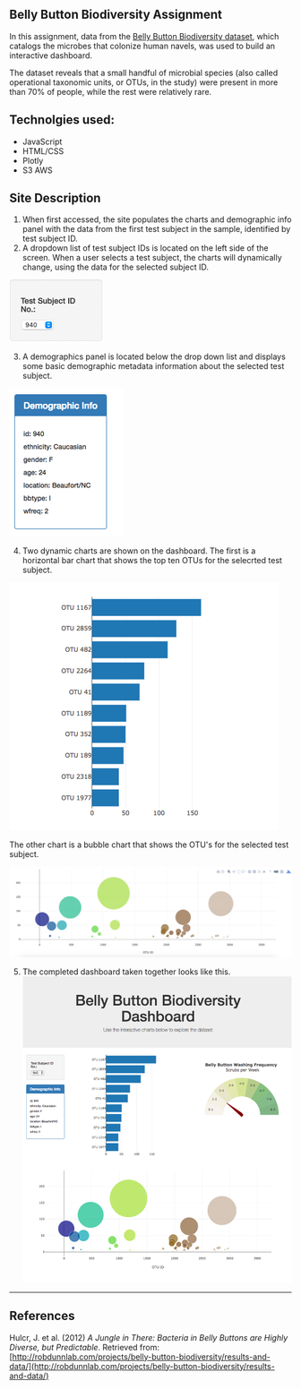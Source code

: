 
## Belly Button Biodiversity Assignment

In this assignment, data from the [Belly Button Biodiversity dataset](http://robdunnlab.com/projects/belly-button-biodiversity/), which catalogs the microbes that colonize human navels, was used to build an interactive dashboard. 

The dataset reveals that a small handful of microbial species (also called operational taxonomic units, or OTUs, in the study) were present in more than 70% of people, while the rest were relatively rare.

## Technolgies used:

* JavaScript
* HTML/CSS
* Plotly
* S3 AWS

## Site Description

1. When first accessed, the site populates the charts and demographic info panel with the data from the first test subject in the sample, identified by test subject ID.  
2. A dropdown list of test subject IDs is located on the left side of the screen. When a user selects a test subject, the charts will dynamically change, using the data for the selected subject ID. 

![Drop Down](Images/Drop-Down.png)

3.  A demographics panel is located below the drop down list and displays some basic demographic metadata information about the selected test subject.

![hw](Images/hw03.png)

4. Two dynamic charts are shown on the dashboard.  The first is a horizontal bar chart that shows the top ten OTUs for the selecrted test subject.

![bar Chart](Images/hw01.png)

The other chart is a bubble chart that shows the OTU's for the selected test subject.

![Bubble Chart](Images/bubble_chart.png)

5. The completed dashboard taken together looks like this.
![hw](Images/hw02.png)

- - -

## References

Hulcr, J. et al. (2012) _A Jungle in There: Bacteria in Belly Buttons are Highly Diverse, but Predictable_. Retrieved from: [http://robdunnlab.com/projects/belly-button-biodiversity/results-and-data/](http://robdunnlab.com/projects/belly-button-biodiversity/results-and-data/)

